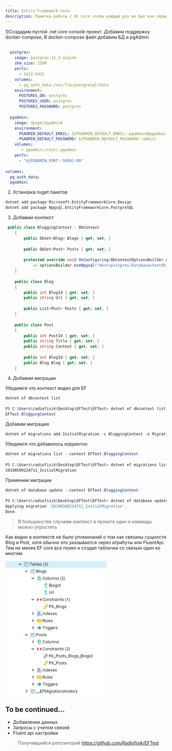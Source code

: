 ```yaml
---
title: Entity Framework Core
description: Памятка работы с EF Core чтобы каждый раз не был как первый. особенно это касается команд для работы с миграциями, которые быстро забываются потому что используются не так часто
---
```


1)Создадим пустой .net core console проект. Добавим поддержку docker-compose, В docker-compose файл добавим БД и pgAdmin

```yml

  postgres:
    image: postgres:11.2-alpine
    shm_size: 256M
    ports:
      - 5432:5432
    volumes:
      - pg_auth_data:/var/lib/postgresql/data
    environment:
      POSTGRES_DB: postgres
      POSTGRES_USER: postgres
      POSTGRES_PASSWORD: postgres

  pgadmin:
    image: dpage/pgadmin4
    environment:
      PGADMIN_DEFAULT_EMAIL: ${PGADMIN_DEFAULT_EMAIL:-pgadmin4@pgadmin.org}
      PGADMIN_DEFAULT_PASSWORD: ${PGADMIN_DEFAULT_PASSWORD:-admin}
    volumes:
       - pgadmin:/root/.pgadmin
    ports:
      - "${PGADMIN_PORT:-5050}:80"

volumes:
  pg_auth_data:
  pgadmin:
```



2) Установка nuget пакетов

```bash
dotnet add package Microsoft.EntityFrameworkCore.Design
dotnet add package Npgsql.EntityFrameworkCore.PostgreSQL
```

3) Добавим контекст

```c#
 public class BloggingContext : DbContext
    {
        public DbSet<Blog> Blogs { get; set; }

        public DbSet<Post> Posts { get; set; }

        protected override void OnConfiguring(DbContextOptionsBuilder optionsBuilder)
            => optionsBuilder.UseNpgsql("Host=postgres;Database=testdb;Username=postgres;Password=postges");
    }

    public class Blog
    {
        public int BlogId { get; set; }
        public string Url { get; set; }

        public List<Post> Posts { get; set; }
    }

    public class Post
    {
        public int PostId { get; set; }
        public string Title { get; set; }
        public string Content { get; set; }

        public int BlogId { get; set; }
        public Blog Blog { get; set; }
    }
```

4) Добавим миграции

Убедимся что контекст виден для EF

```powershell
dotnet ef dbcontext list

PS C:\Users\radiofisik\Desktop\EFTest\EFTest> dotnet ef dbcontext list
EFTest.BloggingContext
```

Добавим миграцию

```powershell
dotnet ef migrations add InitialMigration -c BloggingContext -o Migrations/
```

Убедимся что добавилось корректно

```powershell
dotnet ef migrations list --context EFTest.BloggingContext

PS C:\Users\radiofisik\Desktop\EFTest\EFTest> dotnet ef migrations list --context EFTest.BloggingContext
20190509224711_InitialMigration
```

Применим миграции

```powershell
dotnet ef database update --context EFTest.BloggingContext

PS C:\Users\radiofisik\Desktop\EFTest\EFTest> dotnet ef database update --context EFTest.BloggingContext
Applying migration '20190509224711_InitialMigration'.
Done.
```

> В большинстве случаем контекст в проекте один и команды можно упростить

Как видно в контексте не было упоминаний о том как связаны сущности Blog и Post, хотя обычно это указывается через атрибуты или FluentApi. Тем не менее EF core все понял и создал таблички со связью один ко многим.

![tables](tables.png)

## To be continued...

- Добавление данных
- Запросы c учетом связей
- Fluent api настройки

> Получившийся репозиторий <https://github.com/Radiofisik/EFTest>